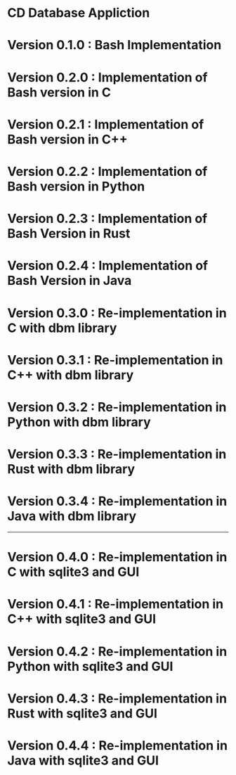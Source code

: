 CD Database Appliction
======================


# Version 0.1.0 : Bash Implementation
# Version 0.2.0 : Implementation of Bash version in C
# Version 0.2.1 : Implementation of Bash version in C++
# Version 0.2.2 : Implementation of Bash version in Python
# Version 0.2.3 : Implementation of Bash Version in Rust
# Version 0.2.4 : Implementation of Bash Version in Java
# Version 0.3.0 : Re-implementation in C  with  __dbm__ library
# Version 0.3.1 : Re-implementation in C++ with __dbm__ library
# Version 0.3.2 : Re-implementation in Python with __dbm__ library
# Version 0.3.3 : Re-implementation in Rust with __dbm__ library
# Version 0.3.4 : Re-implementation in Java with __dbm__ library

-----

# Version 0.4.0 : Re-implementation in C with __sqlite3__ and __GUI__
# Version 0.4.1 : Re-implementation in C++ with __sqlite3__ and __GUI__
# Version 0.4.2 : Re-implementation in Python with __sqlite3__ and __GUI__
# Version 0.4.3 : Re-implementation in Rust with __sqlite3__ and __GUI__
# Version 0.4.4 : Re-implementation in Java with __sqlite3__ and __GUI__
